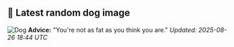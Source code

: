 ## 🐶 Latest random dog image
![Dog](https://images.dog.ceo/breeds/terrier-australian/n02096294_285.jpg)
**Advice:** "You're not as fat as you think you are."
*Updated: 2025-08-26 18:44 UTC*
